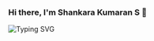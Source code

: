 ### Hi there, I'm Shankara Kumaran S 👋

<img src ="https://readme-typing-svg.herokuapp.com?font=Montserrat&color=343deb&size=24&lines=Hey+there,+I'm+Shankara+Kumaran+S;I'm+an+AI+Engineer.;An+AI+Developer+!.;Researcher.;Data Analyst.;" alt="Typing SVG" >

<!--
**SSK14031998/SSK14031998** is a ✨ _special_ ✨ repository because its `README.md` (this file) appears on your GitHub profile.

Here are some ideas to get you started:

- 🔭 I’m currently working on ...
- 🌱 I’m currently learning ...
- 👯 I’m looking to collaborate on ...
- 🤔 I’m looking for help with ...
- 💬 Ask me about ...
- 📫 How to reach me: ...
- 😄 Pronouns: ...
- ⚡ Fun fact: ...
-->

